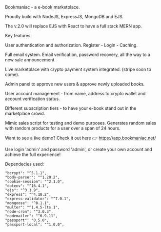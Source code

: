 Bookmaniac - a e-book marketplace.

Proudly build with NodeJS, ExpressJS, MongoDB and EJS. 

The v.2.0 will replace EJS with React to have a full stack MERN app.


Key features:

User authentication and authorization. Register - Login - Caching.

Full email system. Email verification, password recovery, all the way to a new sale announcement.

Live marketplace with crypto payment system integrated. (stripe soon to come).

Admin panel to approve new users & approve newly uploaded books.

User account management - from name, address to crypto wallet and account verification status.

Different subscription tiers - to have your e-book stand out in the marketplace crowd.

Mimic sales script for testing and demo purposes. Generates random sales with random products for a user over a span of 24 hours.

Want to see a live demo? Check it out here 👉 https://app.bookmaniac.net/

Use login 'admin' and password 'admin', or create your own account and achieve the full experience!

Dependecies used: 

    "bcrypt": "^5.1.1",
    "body-parser": "^1.20.2",
    "cookie-session": "^2.1.0",
    "dotenv": "^16.4.1",
    "ejs": "^3.1.9",
    "express": "^4.18.2",
    "express-validator": "^7.0.1",
    "mongoose": "^8.1.1",
    "multer": "^1.4.5-lts.1",
    "node-cron": "^3.0.3",
    "nodemailer": "^6.9.11",
    "passport": "0.5.0",
    "passport-local": "^1.0.0",
